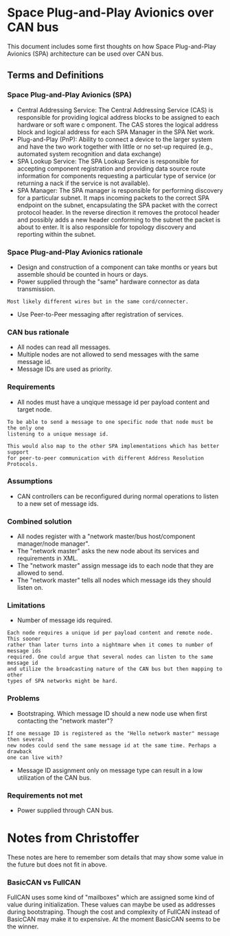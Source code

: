 Space Plug-and-Play Avionics over CAN bus
=========================================
This document includes some first thoughts on how Space Plug-and-Play Avionics
(SPA) architecture can be used over CAN bus.

## Terms and Definitions
### Space Plug-and-Play Avionics (SPA)
* Central Addressing Service: The Central Addressing Service (CAS) is
responsible for providing logical address blocks to be assigned to each
hardware or soft ware c omponent. The CAS stores the logical address block
and logical address for each SPA Manager in the SPA Net work.
* Plug-and-Play (PnP): Ability to connect a device to the larger system and
have the two work together with little or no set-up required (e.g., automated
system recognition and data exchange)
* SPA Lookup Service: The SPA Lookup Service is responsible for accepting
component registration and providing data source route information for
components requesting a particular type of service (or returning a nack if
the service is not available).
* SPA Manager: The SPA manager is responsible for performing discovery for a
particular subnet. It maps incoming packets to the correct SPA endpoint on the
subnet, encapsulating the SPA packet with the correct protocol header. In the
reverse direction it removes the protocol header and possibly adds a new header
conforming to the subnet the packet is about to enter. It is also responsible
for topology discovery and reporting within the subnet.

### Space Plug-and-Play Avionics rationale
* Design and construction of a component can take months or years but assemble
should be counted in hours or days.
* Power supplied through the "same" hardware connector as data transmission.

```
Most likely different wires but in the same cord/connecter.
```

* Use Peer-to-Peer messaging after registration of services.

### CAN bus rationale
* All nodes can read all messages.
* Multiple nodes are not allowed to send messages with the same message id.
* Message IDs are used as priority.

### Requirements
* All nodes must have a unqique message id per payload content and target node.

```
To be able to send a message to one specific node that node must be the only one
listening to a unique message id.

This would also map to the other SPA implementations which has better support
for peer-to-peer communication with different Address Resolution Protocols.
```

### Assumptions
* CAN controllers can be reconfigured during normal operations to listen to a
new set of message ids.

### Combined solution
* All nodes register with a "network master/bus host/component manager/node manager".
* The "network master" asks the new node about its services and requirements in XML.
* The "network master" assign message ids to each node that they are allowed to send.
* The "network master" tells all nodes which message ids they should listen on.

### Limitations
* Number of message ids required.

```
Each node requires a unique id per payload content and remote node. This sooner
rather than later turns into a nightmare when it comes to number of message ids
required. One could argue that several nodes can listen to the same message id
and utilize the broadcasting nature of the CAN bus but then mapping to other
types of SPA networks might be hard.
```

### Problems
* Bootstraping. Which message ID should a new node use when first
contacting the "network master"?

```
If one message ID is registered as the "Hello network master" message then several
new nodes could send the same message id at the same time. Perhaps a drawback
one can live with?
```

* Message ID assignment only on message type can result in a low utilization of
the CAN bus.

### Requirements not met
* Power supplied through CAN bus.

# Notes from Christoffer
These notes are here to remember som details that may show some value in the
future but does not fit in above.

### BasicCAN vs FullCAN
FullCAN uses some kind of "mailboxes" which are assigned some kind of value
during initialization. These values can maybe be used as addresses during
bootstraping. Though the cost and complexity of FullCAN instead of BasicCAN
may make it to expensive. At the moment BasicCAN seems to be the winner.
